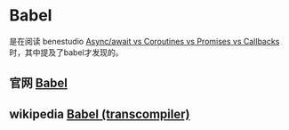 # Babel 

是在阅读 benestudio [Async/await vs Coroutines vs Promises vs Callbacks](https://blog.benestudio.co/async-await-vs-coroutines-vs-promises-eaedee4e0829) 时，其中提及了babel才发现的。



## 官网 [Babel](https://babeljs.io/) 



## wikipedia [Babel (transcompiler)](https://en.wikipedia.org/wiki/Babel_(transcompiler))